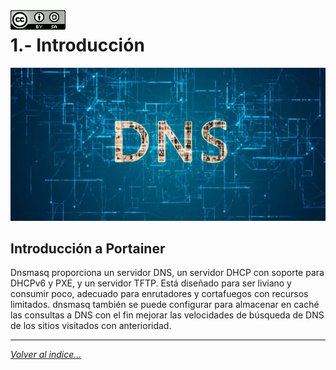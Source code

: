 <img src="../imagenes/MI-LICENCIA88x31.png" style="float: left; margin-right: 10px;" />

# 1.- Introducción
![logo portainer](../imagenes/DNS.webp)
## Introducción a Portainer
Dnsmasq proporciona un servidor DNS, un servidor DHCP con soporte para DHCPv6 y PXE, y un servidor TFTP. Está diseñado para ser liviano y consumir poco, adecuado para enrutadores y cortafuegos con recursos limitados. dnsmasq también se puede configurar para almacenar en caché las consultas a DNS con el fin mejorar las velocidades de búsqueda de DNS de los sitios visitados con anterioridad.
________________________________________
*[Volver al indice...](../README.md)*
